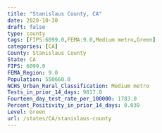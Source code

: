 ```yaml
---
title: "Stanislaus County, CA"
date: 2020-10-30
draft: false
type: county
tags: [FIPS:6099.0,FEMA:9.0,Medium metro,Green]
categories: [CA]
County: Stanislaus County
State: CA
FIPS: 6099.0
FEMA_Region: 9.0
Population: 550660.0
NCHS_Urban_Rural_Classification: Medium metro
Tests_in_prior_14_days: 9817.0
Fourteen_day_test_rate_per_100000: 1783.0
Percent_Positivity_in_prior_14_days: 0.039
Level: Green
url: /states/CA/stanislaus-county
---
```



